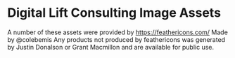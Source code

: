 # Digital Lift Consulting Image Assets
A number of these assets were provided by https://feathericons.com/ Made by @colebemis
Any products not produced by feathericons was generated by Justin Donalson or Grant Macmillon and are available for public use.
